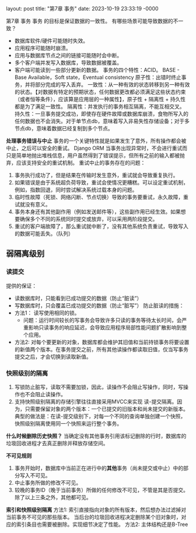layout: post
title: "第7章 事务"
date: 2023-10-19 23:33:19 -0000

第7章 事务
事务 的目标是保证数据的一致性。
有哪些场景可能导致数据的不一致？
- 数据库软件/硬件可能随时失效。
- 应用程序可能随时崩溃。
- 应用与数据库节点之间的链接可能随时会中断。
- 多个客户端并发写入数据库，导致数据被覆盖。
- 客户端可能读到一些部分更新的数据。
事务的四个特性：ACID。
BASE - Base Available，Soft state，Eventual consistency
原子性：出错时终止事务，并将部分完成的写入丢弃。
一致性：从一种有效的状态转移到另一种有效的状态。【对数据有特定的预期状态，任何数据更改都必须满足这些状态约束（或者恒等条件），应该算是应用层的一种属性】，原子性 + 隔离性 + 持久性 都是为了满足一致性。
隔离性：并发执行的事务相互隔离，不能互相交叉。
持久性：一旦事务提交成功，即使存在硬件故障或数据库崩溃，食物所写入的任何数据也不会消失。对于单节点db，意味着写入非易失性存储设备；对于多节点db，意味着数据已经复制到多个节点。

**处理事务错误与中止**
事务的一个关键特性就是如果发生了意外，所有操作都会被中止，之后可以安全的重试。
Django ORM 当事务出现异常时，不会进行重试而只是简单地抛出堆栈信息，用户虽然得到了错误提示，但所有之前的输入都被抛弃，应该支持安全的重试机制。
重试中止的事务存在的问题：
1. 事务执行成功了，但是结果在传输时发生意外，重试就会导致重复执行。
2. 如果错误是由于系统超负荷导致，重试会使情况更糟糕。可以设定重试机制，例如，指数回退，同时尝试解决系统过载本身的问题。
3. 临时性故障（死锁、网络闪断、节点切换）导致的事务要重试，永久故障，重试就没有意义。
4. 事务本身还有其他副作用（例如发送邮件等），这些副作用已经生效。如果想要确保多个不同的系统同时提交或放弃，可以采用两阶段提交。
5. 重试的客户端故障了，那么重试就中断了，没有其他系统负责重试，导致写入的数据可能丢失。（队列）

## 弱隔离级别
### 读提交
提供的保证：
 - 读数据库时，只能看到已成功提交的数据（防止“脏读”）
 - 写数据库时，只会覆盖已成功提交的数据（防止“脏写”）
防止脏读的措施： 
 - 方法1： 读写使用相同的锁。
     - 问题：运行时间较长的写事务会导致许多只读的事务等待太长时间，会严重影响只读事务的响应延迟，会导致应用程序局部性能问题扩散影响到整个应用。
 - 方法2: 对每个要更新的对象，数据库都会维护其旧值和当前持锁事务将要设置的新值两个版本。在事务提交之前，所有其他读操作都读取旧值，仅当写事务提交之后，才会切换到读取新值。

### 快照级别的隔离
1. 写锁防止脏写，读取不需要加锁，因此，读操作不会阻止写操作，同时，写操作也不会阻止读操作。
2. 支持快照级别隔离的存储引擎往往直接采用MVCC来实现 读-提交隔离。因为，只需要保留对象的两个版本：一个已提交的旧版本和尚未提交的新版本。典型的做法是：在读-提交级别下，对每一个不同的查询单独创建一个快照，快照级别隔离使用同一个快照来运行整个事务。

**什么时候删除历史快照？**
当确定没有其他事务引用该标记删除的行时，数据库的垃圾回收进程才去真正删除并释放存储空间。

**不可见规则**
1. 事务开始时，数据库中当前正在进行中的**其他**事务（尚未提交或中止）中的部分写入不可见。
2. 中止事务所做的修改不可见。
3. 较晚的事务ID（晚于当前事务）所做的任何修改不可见，不管是其是否提交。
除了以上三条之外，其他都可见。

**索引和快照级别隔离**
方法1: 索引直接指向对象的所有版本，然后想办法过滤掉对当前事务不可见的那些版本。
当后台的垃圾回收进程决定删除某个旧对象时，对应的索引条目也需要被删除。实现细节决定了性能。
方法2: 主体结构还是B-Tree
